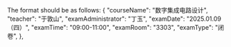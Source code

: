 The format should be as follows: 
 {
      "courseName": "数字集成电路设计",
      "teacher": "于敦山",
      "examAdministrator": "丁玉",
      "examDate": "2025.01.09（四）",
      "examTime": "09:00-11:00",
      "examRoom": "3303",
      "examType": "闭卷",
},